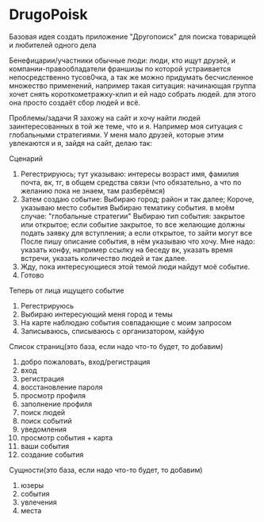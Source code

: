 # DrugoPoisk

Базовая идея
создать приложение "Другопоиск" для поиска товарищей и любителей одного дела

Бенефицарии/участники
обычные люди: люди, кто ищут друзей, и компании-правообладатели франшизы по которой устраивается непосредственно тусов0чка, а так же можно придумать бесчисленное множество применений, например такая ситуация: начинающая группа хочет снять короткометражку-клип и ей надо собрать людей. для этого она просто создаёт сбор людей и всё.

Проблемы/задачи
Я захожу на сайт и хочу найти людей заинтересованных в той же теме, что и я. Например моя ситуация с глобальными стратегиями. У меня мало друзей, которые этим увлекаются и я, зайдя на сайт, делаю так:

Сценарий
  1. Регестрируюсь; тут указываю:
    интересы
    возраст
    имя, фамилия
    почта, вк, тг, в общем средства связи
  (что обязательно, а что по желанию пока не знаем, там разберёмся)
  2. Затем создаю событие:
    Выбираю город; район и так далее; Короче, указываю место события
    Выбираю тематику события. в моём случае: "глобальные стратегии"
    Выбираю тип события: закрытое или открытое; если событие закрытое, то все желающие должны подать заявку для вступления; а если открытое, то зайти могут все
    После пишу описание события, в нём указываю что хочу. Мне надо: указать конфу, например ссылку на беседу вк, указать время встречи, указать количество людей и так далее.
  3. Жду, пока интересующиеся этой темой люди найдут моё событие.
  4. Готово 

  Теперь от лица ищущего событие
  1. Регестрируюсь
  2. Выбираю интересующий меня город и темы
  3. На карте наблюдаю события совпадающие с моим запросом
  4. Записываюсь, списываюсь с организатором, кайфую

Список страниц(это база, если надо что-то будет, то добавим)
  1. добро пожаловать, вход/регистрация
  2. вход
  3. регистрация
  4. восстановление пароля
  5. просмотр профиля
  6. заполнение профиля
  7. поиск людей
  8. поиск событий
  9. уведомления
  10. просмотр события + карта
  11. ваши события
  12. создание события

Сущности(это база, если надо что-то будет, то добавим)
  1. юзеры
  2. события
  3. увлечения
  4. места
